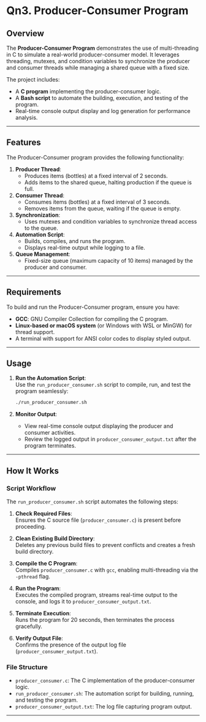 # **Qn3. Producer-Consumer Program**

## **Overview**

The **Producer-Consumer Program** demonstrates the use of multi-threading in C to simulate a real-world producer-consumer model. It leverages threading, mutexes, and condition variables to synchronize the producer and consumer threads while managing a shared queue with a fixed size.

The project includes:
- A **C program** implementing the producer-consumer logic.
- A **Bash script** to automate the building, execution, and testing of the program.
- Real-time console output display and log generation for performance analysis.

---

## **Features**

The Producer-Consumer program provides the following functionality:
1. **Producer Thread**:
   - Produces items (bottles) at a fixed interval of 2 seconds.
   - Adds items to the shared queue, halting production if the queue is full.
2. **Consumer Thread**:
   - Consumes items (bottles) at a fixed interval of 3 seconds.
   - Removes items from the queue, waiting if the queue is empty.
3. **Synchronization**:
   - Uses mutexes and condition variables to synchronize thread access to the queue.
4. **Automation Script**:
   - Builds, compiles, and runs the program.
   - Displays real-time output while logging to a file.
5. **Queue Management**:
   - Fixed-size queue (maximum capacity of 10 items) managed by the producer and consumer.

---

## **Requirements**

To build and run the Producer-Consumer program, ensure you have:
- **GCC**: GNU Compiler Collection for compiling the C program.
- **Linux-based or macOS system** (or Windows with WSL or MinGW) for thread support.
- A terminal with support for ANSI color codes to display styled output.

---

## **Usage**

1. **Run the Automation Script**:  
   Use the `run_producer_consumer.sh` script to compile, run, and test the program seamlessly:
   ```bash
   ./run_producer_consumer.sh
   ```
 
2. **Monitor Output**:  
   - View real-time console output displaying the producer and consumer activities.
   - Review the logged output in `producer_consumer_output.txt` after the program terminates.

---

## **How It Works**

### **Script Workflow**
The `run_producer_consumer.sh` script automates the following steps:
1. **Check Required Files**:  
   Ensures the C source file (`producer_consumer.c`) is present before proceeding.

2. **Clean Existing Build Directory**:  
   Deletes any previous build files to prevent conflicts and creates a fresh build directory.

3. **Compile the C Program**:  
   Compiles `producer_consumer.c` with `gcc`, enabling multi-threading via the `-pthread` flag.

4. **Run the Program**:  
   Executes the compiled program, streams real-time output to the console, and logs it to `producer_consumer_output.txt`.

5. **Terminate Execution**:  
   Runs the program for 20 seconds, then terminates the process gracefully.

6. **Verify Output File**:  
   Confirms the presence of the output log file (`producer_consumer_output.txt`).

### **File Structure**
- `producer_consumer.c`: The C implementation of the producer-consumer logic.
- `run_producer_consumer.sh`: The automation script for building, running, and testing the program.
- `producer_consumer_output.txt`: The log file capturing program output.

---


